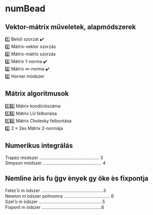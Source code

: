 # numBead

## Vektor-mátrix műveletek, alapmódszerek
:one: Belső szorzat :heavy_check_mark:  
:two: Mátrix-vektor szorzás  
:two: Mátrix-mátrix szorzás  
:two: Mátrix 1-norma :heavy_check_mark:  
:two: Mátrix ∞-norma :heavy_check_mark:  
:two: Horner módszer  

## Mátrix algoritmusok

:one::zero: Mátrix kondíciószáma  
:one::zero: Mátrix LU felbonása  
:one::zero: Mátrix Cholesky felbontása  
:two: 2 × 2es Mátrix 2-normája  

## Numerikus integrálás  
Trapéz módszer ................................................ 3  
Simpson módszer ............................................... 4  

## Nemline ́aris fu ̈ggv ́enyek gy ̈oke  ́es fixpontja  
Felez ̋o m ́odszer ..................................................3  
Newton m ́odszer polinomra ..................................... 6  
Szel ̋o m ́odszer ...................................................5  
Fixpont m ́odszer ................................................6  
